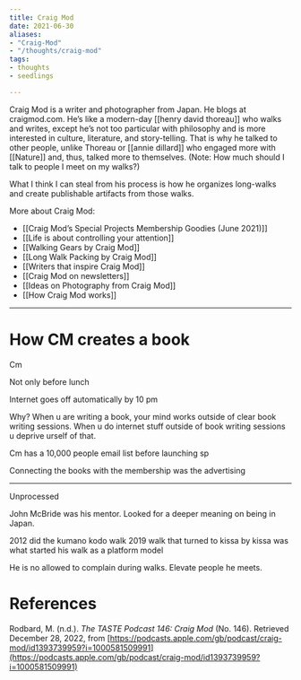 ```yaml
---
title: Craig Mod
date: 2021-06-30
aliases:
- "Craig-Mod"
- "/thoughts/craig-mod"
tags:
- thoughts
- seedlings

---
```

Craig Mod is a writer and photographer from Japan. He blogs at craigmod.com. He’s like a modern-day [[henry david thoreau]] who walks and writes, except he’s not too particular with philosophy and is more interested in culture, literature, and story-telling. That is why he talked to other people, unlike Thoreau or [[annie dillard]] who engaged more with [[Nature]] and, thus, talked more to themselves. (Note: How much should I talk to people I meet on my walks?)

What I think I can steal from his process is how he organizes long-walks and create publishable artifacts from those walks.

More about Craig Mod:

- [[Craig Mod’s Special Projects Membership Goodies (June 2021)]]
- [[Life is about controlling your attention]]
- [[Walking Gears by Craig Mod]]
- [[Long Walk Packing by Craig Mod]]
- [[Writers that inspire Craig Mod]]
- [[Craig Mod on newsletters]]
- [[Ideas on Photography from Craig Mod]]
- [[How Craig Mod works]]

***
# How CM creates a book

Cm

Not only before lunch

Internet goes off automatically by 10 pm

Why? When u are writing a book, your mind works outside of clear book writing sessions. When u do internet stuff outside of book writing sessions u deprive urself of that.

Cm has a 10,000 people email list before launching sp

Connecting the books with the membership was the advertising

---
Unprocessed

John McBride was his mentor.
Looked for a deeper meaning on being in Japan.

2012 did the kumano kodo walk
2019 walk that turned to kissa by kissa was what started his walk as a platform model

He is no allowed to complain during walks.
Elevate people he meets.

# References

Rodbard, M. (n.d.). _The TASTE Podcast 146: Craig Mod_ (No. 146). Retrieved December 28, 2022, from [https://podcasts.apple.com/gb/podcast/craig-mod/id1393739959?i=1000581509991](https://podcasts.apple.com/gb/podcast/craig-mod/id1393739959?i=1000581509991)